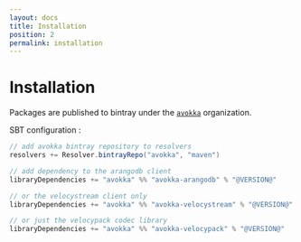 ```yaml
---
layout: docs
title: Installation
position: 2
permalink: installation
---
```


# Installation

Packages are published to bintray under the [`avokka`](https://bintray.com/avokka) organization.

SBT configuration :

```scala
// add avokka bintray repository to resolvers
resolvers += Resolver.bintrayRepo("avokka", "maven")

// add dependency to the arangodb client
libraryDependencies += "avokka" %% "avokka-arangodb" % "@VERSION@"

// or the velocystream client only
libraryDependencies += "avokka" %% "avokka-velocystream" % "@VERSION@"

// or just the velocypack codec library
libraryDependencies += "avokka" %% "avokka-velocypack" % "@VERSION@"
```

